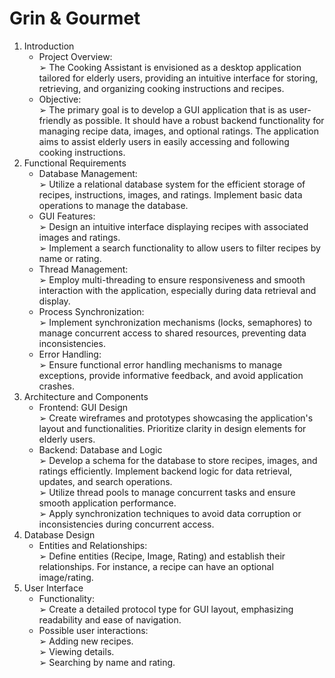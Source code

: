# Grin & Gourmet
1. Introduction
   -	Project Overview:<br>
➢	The Cooking Assistant is envisioned as a desktop application tailored for elderly users, providing an intuitive interface for storing, retrieving, and organizing cooking instructions and recipes.
   -	Objective:<br>
➢	The primary goal is to develop a GUI application that is as user-friendly as possible. It should have a robust backend functionality for managing recipe data, images, and optional ratings. The application aims to assist elderly users in easily accessing and following cooking instructions.
2. Functional Requirements<br>
   -	Database Management:<br>
➢	Utilize a relational database system for the efficient storage of recipes, instructions, images, and ratings. Implement basic data operations to manage the database.
   -	GUI Features:<br>
➢	Design an intuitive interface displaying recipes with associated images and ratings.<br>
➢	 Implement a search functionality to allow users to filter recipes by name or rating.<br>
   -	Thread Management:<br>
➢	Employ multi-threading to ensure responsiveness and smooth interaction with the application, especially during data retrieval and display.
   -	Process Synchronization:<br>
➢	Implement synchronization mechanisms (locks, semaphores) to manage concurrent access to shared resources, preventing data inconsistencies.
   -	Error Handling:<br>
➢	Ensure functional error handling mechanisms to manage exceptions, provide informative feedback, and avoid application crashes.
3. Architecture and Components
   -	Frontend: GUI Design<br>
➢	Create wireframes and prototypes showcasing the application's layout and functionalities. Prioritize clarity in design elements for elderly users.
   -	Backend: Database and Logic<br>
➢	Develop a schema for the database to store recipes, images, and ratings efficiently. Implement backend logic for data retrieval, updates, and search operations.<br>
➢	Utilize thread pools to manage concurrent tasks and ensure smooth application performance.<br>
➢	Apply synchronization techniques to avoid data corruption or inconsistencies during concurrent access.<br>
4. Database Design
   -	Entities and Relationships:<br>
➢	Define entities (Recipe, Image, Rating) and establish their relationships. For instance, a recipe can have an optional image/rating.
5. User Interface
   -	Functionality:<br>
➢	Create a detailed protocol type for GUI layout, emphasizing readability and ease of navigation.
   -	Possible user interactions:<br>
➢	Adding new recipes.<br>
➢	Viewing details.<br>
➢	Searching by name and rating.
